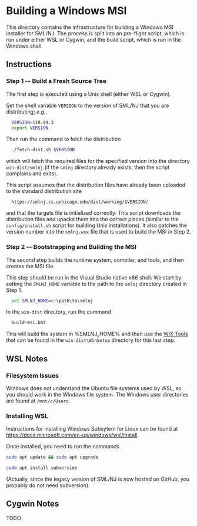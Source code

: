 # Building a Windows MSI

This directory contains the infrastructure for building a Windows
MSI installer for SML/NJ.  The process is split into an pre-flight
script, which is run under either WSL or Cygwin, and the build script,
which is run in the Windows shell.

## Instructions

### Step 1 -- Build a Fresh Source Tree

The first step is executed using a Unix shell (either WSL or Cygwin).

Set the shell variable `VERSION` to the version of SML/NJ that you
are distributing; *e.g.*,

``` bash
  VERSION=110.99.3
  export VERSION
```

Then run the command to fetch the distribution

``` bash
  ./fetch-dist.sh $VERSION
```

which will fetch the required files for the specified version
into the directory `win-dist/smlnj` (if the `smlnj`
directory already exists, then the script complains and exits).

This script assumes that the distribution files have already been uploaded
to the standard distribution site

```
  https://smlnj.cs.uchicago.edu/dist/working/$VERSION/
```

and that the targets file is initialized correctly.  This
script downloads the distribution files and upacks them into
the correct places (similar to the `config/install.sh` script
for building Unix installations).  It also patches the version
number into the `smlnj.wsx` file that is used to build the MSI
in Step 2.

### Step 2 -- Bootstrapping and Building the MSI

The second step builds the runtime system, compiler, and tools,
and then creates the MSI file.

This step should be run in the Visual Studio native x86 shell.
We start by setting the `SMLNJ_HOME` variable to the path to the
`smlnj` directory created in Step 1.

``` bat
  set SMLNJ_HOME=c:\path\to\smlnj
```

In the `win-dist` directory, run the command

``` bat
  build-msi.bat
```

This will build the system in %SMLNJ_HOME% and then use the
[WiX Tools](https://wixtoolset.org) that can be found
in the `win-dist\WinSetup` directory for this last step.

## WSL Notes

### Filesystem Issues

Windows does not understand the Ubuntu file systems used by WSL, so
you should work in the Windows file system.  The Windows user directories
are found at `/mnt/c/Users`.

### Installing WSL

Instructions for installing Windows Subsytem for Linux can be found at
https://docs.microsoft.com/en-us/windows/wsl/install.

Once installed, you need to run the commands

``` bash
sudo apt update && sudo apt upgrade

sudo apt install subversion
```

(Actually, since the legacy version of SML/NJ is now hosted on
GitHub, you probably do not need subversion).

## Cygwin Notes

TODO
